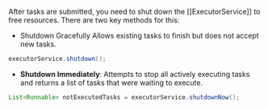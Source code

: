 After tasks are submitted, you need to shut down the [[ExecutorService]] to free resources. There are two key methods for this:

- Shutdown Gracefully
	Allows existing tasks to finish but does not accept new tasks.
	
```java
executorService.shutdown();
```
- **Shutdown Immediately**:
	Attempts to stop all actively executing tasks and returns a list of tasks that were waiting to execute.
```java
List<Runnable> notExecutedTasks = executorService.shutdownNow();
```

